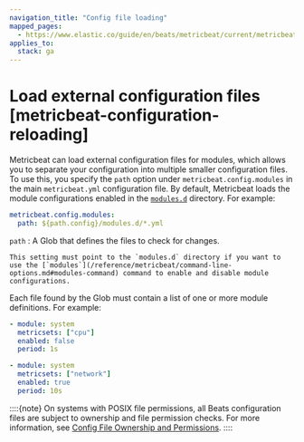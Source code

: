 ```yaml
---
navigation_title: "Config file loading"
mapped_pages:
  - https://www.elastic.co/guide/en/beats/metricbeat/current/metricbeat-configuration-reloading.html
applies_to:
  stack: ga
---
```


# Load external configuration files [metricbeat-configuration-reloading]


Metricbeat can load external configuration files for modules, which allows you to separate your configuration into multiple smaller configuration files. To use this, you specify the `path` option under `metricbeat.config.modules` in the main `metricbeat.yml` configuration file. By default, Metricbeat loads the module configurations enabled in the [`modules.d`](/reference/metricbeat/configuration-metricbeat.md#configure-modules-d-configs) directory. For example:

```yaml
metricbeat.config.modules:
  path: ${path.config}/modules.d/*.yml
```

`path`
:   A Glob that defines the files to check for changes.

    This setting must point to the `modules.d` directory if you want to use the [`modules`](/reference/metricbeat/command-line-options.md#modules-command) command to enable and disable module configurations.


Each file found by the Glob must contain a list of one or more module definitions. For example:

```yaml
- module: system
  metricsets: ["cpu"]
  enabled: false
  period: 1s

- module: system
  metricsets: ["network"]
  enabled: true
  period: 10s
```

::::{note}
On systems with POSIX file permissions, all Beats configuration files are subject to ownership and file permission checks. For more information, see [Config File Ownership and Permissions](/reference/libbeat/config-file-permissions.md).
::::




